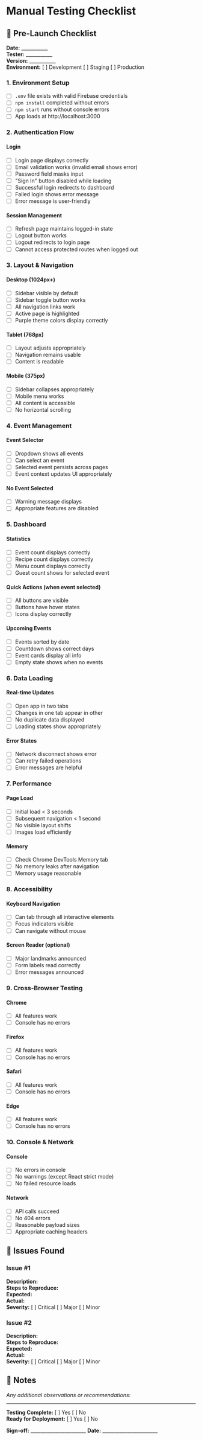 # Manual Testing Checklist

## 🚀 Pre-Launch Checklist

**Date:** ___________  
**Tester:** ___________  
**Version:** ___________  
**Environment:** [ ] Development [ ] Staging [ ] Production

### 1. Environment Setup
- [ ] `.env` file exists with valid Firebase credentials
- [ ] `npm install` completed without errors
- [ ] `npm start` runs without console errors
- [ ] App loads at http://localhost:3000

### 2. Authentication Flow

#### Login
- [ ] Login page displays correctly
- [ ] Email validation works (invalid email shows error)
- [ ] Password field masks input
- [ ] "Sign In" button disabled while loading
- [ ] Successful login redirects to dashboard
- [ ] Failed login shows error message
- [ ] Error message is user-friendly

#### Session Management
- [ ] Refresh page maintains logged-in state
- [ ] Logout button works
- [ ] Logout redirects to login page
- [ ] Cannot access protected routes when logged out

### 3. Layout & Navigation

#### Desktop (1024px+)
- [ ] Sidebar visible by default
- [ ] Sidebar toggle button works
- [ ] All navigation links work
- [ ] Active page is highlighted
- [ ] Purple theme colors display correctly

#### Tablet (768px)
- [ ] Layout adjusts appropriately
- [ ] Navigation remains usable
- [ ] Content is readable

#### Mobile (375px)
- [ ] Sidebar collapses appropriately
- [ ] Mobile menu works
- [ ] All content is accessible
- [ ] No horizontal scrolling

### 4. Event Management

#### Event Selector
- [ ] Dropdown shows all events
- [ ] Can select an event
- [ ] Selected event persists across pages
- [ ] Event context updates UI appropriately

#### No Event Selected
- [ ] Warning message displays
- [ ] Appropriate features are disabled

### 5. Dashboard

#### Statistics
- [ ] Event count displays correctly
- [ ] Recipe count displays correctly
- [ ] Menu count displays correctly
- [ ] Guest count shows for selected event

#### Quick Actions (when event selected)
- [ ] All buttons are visible
- [ ] Buttons have hover states
- [ ] Icons display correctly

#### Upcoming Events
- [ ] Events sorted by date
- [ ] Countdown shows correct days
- [ ] Event cards display all info
- [ ] Empty state shows when no events

### 6. Data Loading

#### Real-time Updates
- [ ] Open app in two tabs
- [ ] Changes in one tab appear in other
- [ ] No duplicate data displayed
- [ ] Loading states show appropriately

#### Error States
- [ ] Network disconnect shows error
- [ ] Can retry failed operations
- [ ] Error messages are helpful

### 7. Performance

#### Page Load
- [ ] Initial load < 3 seconds
- [ ] Subsequent navigation < 1 second
- [ ] No visible layout shifts
- [ ] Images load efficiently

#### Memory
- [ ] Check Chrome DevTools Memory tab
- [ ] No memory leaks after navigation
- [ ] Memory usage reasonable

### 8. Accessibility

#### Keyboard Navigation
- [ ] Can tab through all interactive elements
- [ ] Focus indicators visible
- [ ] Can navigate without mouse

#### Screen Reader (optional)
- [ ] Major landmarks announced
- [ ] Form labels read correctly
- [ ] Error messages announced

### 9. Cross-Browser Testing

#### Chrome
- [ ] All features work
- [ ] Console has no errors

#### Firefox
- [ ] All features work
- [ ] Console has no errors

#### Safari
- [ ] All features work
- [ ] Console has no errors

#### Edge
- [ ] All features work
- [ ] Console has no errors

### 10. Console & Network

#### Console
- [ ] No errors in console
- [ ] No warnings (except React strict mode)
- [ ] No failed resource loads

#### Network
- [ ] API calls succeed
- [ ] No 404 errors
- [ ] Reasonable payload sizes
- [ ] Appropriate caching headers

## 🐛 Issues Found

### Issue #1
**Description:**  
**Steps to Reproduce:**  
**Expected:**  
**Actual:**  
**Severity:** [ ] Critical [ ] Major [ ] Minor  

### Issue #2
**Description:**  
**Steps to Reproduce:**  
**Expected:**  
**Actual:**  
**Severity:** [ ] Critical [ ] Major [ ] Minor  

## 📝 Notes

_Any additional observations or recommendations:_

---

**Testing Complete:** [ ] Yes [ ] No  
**Ready for Deployment:** [ ] Yes [ ] No  

**Sign-off:** _______________________ **Date:** _______________________